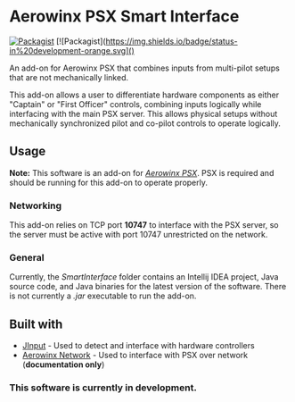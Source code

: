 # Aerowinx PSX Smart Interface
[![Packagist](https://img.shields.io/packagist/l/doctrine/orm.svg)](LICENSE.md)
[![Packagist](https://img.shields.io/badge/status-in%20development-orange.svg]()

An add-on for Aerowinx PSX that combines inputs from multi-pilot setups that are not mechanically linked.

This add-on allows a user to differentiate hardware components as either "Captain" or "First Officer" controls, combining inputs logically while interfacing with the main PSX server. This allows physical setups without mechanically synchronized pilot and co-pilot controls to operate logically.

## Usage
**Note:** This software is an add-on for [*Aerowinx PSX*](http://www.aerowinx.com/). PSX is required and should be running for this add-on to operate properly.

### Networking
This add-on relies on TCP port **10747** to interface with the PSX server, so the server must be active with port 10747 unrestricted on the network.

### General
Currently, the *SmartInterface* folder contains an Intellij IDEA project, Java source code, and Java binaries for the latest version of the software. There is not currently a *.jar* executable to run the add-on.

## Built with
* [JInput](https://github.com/jinput/jinput) - Used to detect and interface with hardware controllers
* [Aerowinx Network](http://aerowinx.com/assets/networkers/Network%20Documentation.txt) - Used to interface with PSX over network (**documentation only**)

### This software is currently in development.
